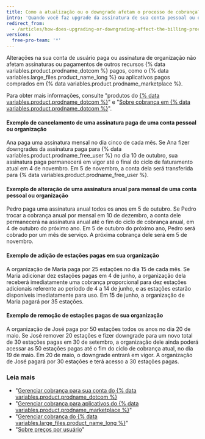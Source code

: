 ```yaml
---
title: Como a atualização ou o downgrade afetam o processo de cobrança?
intro: 'Quando você faz upgrade da assinatura de sua conta pessoal ou organização, as alterações são aplicadas imediatamente. Quando você faz downgrade de sua assinatura, as alterações são aplicadas no final do ciclo de cobrança atual.'
redirect_from:
  - /articles/how-does-upgrading-or-downgrading-affect-the-billing-process
versions:
  free-pro-team: '*'
---
```


Alterações na sua conta de usuário paga ou assinatura de organização não afetam assinaturas ou pagamentos de outros recursos {% data variables.product.prodname_dotcom %} pagos, como o {% data variables.large_files.product_name_long %} ou aplicativos pagos comprados em {% data variables.product.prodname_marketplace %}.

Para obter mais informações, consulte "produtos do [{% data variables.product.prodname_dotcom %}](/articles/github-s-products)" e "[Sobre cobrança em {% data variables.product.prodname_dotcom %}](/articles/about-billing-on-github)".

#### Exemplo de cancelamento de uma assinatura paga de uma conta pessoal ou organização

Ana paga uma assinatura mensal no dia cinco de cada mês. Se Ana fizer downgrades da assinatura paga para {% data variables.product.prodname_free_user %} no dia 10 de outubro, sua assinatura paga permanecerá em vigor até o final do ciclo de faturamento atual em 4 de novembro. Em 5 de novembro, a conta dela será transferida para {% data variables.product.prodname_free_user %}.

#### Exemplo de alteração de uma assinatura anual para mensal de uma conta pessoal ou organização

Pedro paga uma assinatura anual todos os anos em 5 de outubro. Se Pedro trocar a cobrança anual por mensal em 10 de dezembro, a conta dele permanecerá na assinatura anual até o fim do ciclo de cobrança anual, em 4 de outubro do próximo ano. Em 5 de outubro do próximo ano, Pedro será cobrado por um mês de serviço. A próxima cobrança dele será em 5 de novembro.

#### Exemplo de adição de estações pagas em sua organização

A organização de Maria paga por 25 estações no dia 15 de cada mês. Se Maria adicionar dez estações pagas em 4 de junho, a organização dela receberá imediatamente uma cobrança proporcional para dez estações adicionais referente ao período de 4 a 14 de junho, e as estações estarão disponíveis imediatamente para uso. Em 15 de junho, a organização de Maria pagará por 35 estações.

#### Exemplo de remoção de estações pagas de sua organização

A organização de José paga por 50 estações todos os anos no dia 20 de maio. Se José remover 20 estações e fizer downgrade para um novo total de 30 estações pagas em 30 de setembro, a organização dele ainda poderá acessar as 50 estações pagas até o fim do ciclo de cobrança atual, no dia 19 de maio. Em 20 de maio, o downgrade entrará em vigor. A organização de José pagará por 30 estações e terá acesso a 30 estações pagas.

### Leia mais

- "[Gerenciar cobrança para sua conta do {% data variables.product.prodname_dotcom %}](/articles/managing-billing-for-your-github-account)
- "[Gerenciar cobrança para aplicativos do {% data variables.product.prodname_marketplace %}](/articles/managing-billing-for-github-marketplace-apps)"
- "[Gerenciar cobrança do {% data variables.large_files.product_name_long %}](/articles/managing-billing-for-git-large-file-storage)"
- "[Sobre preços por usuário](/articles/about-per-user-pricing)"
